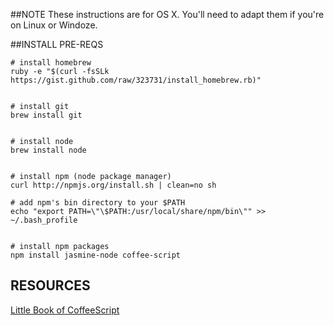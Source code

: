 ##NOTE
These instructions are for OS X. You'll need to adapt them if you're on Linux or Windoze.
 
##INSTALL PRE-REQS
 
    # install homebrew
    ruby -e "$(curl -fsSLk https://gist.github.com/raw/323731/install_homebrew.rb)"
     
     
    # install git
    brew install git
     
     
    # install node
    brew install node
     
     
    # install npm (node package manager)
    curl http://npmjs.org/install.sh | clean=no sh
     
    # add npm's bin directory to your $PATH
    echo "export PATH=\"\$PATH:/usr/local/share/npm/bin\"" >> ~/.bash_profile
     
     
    # install npm packages
    npm install jasmine-node coffee-script

## RESOURCES
[Little Book of CoffeeScript](http://arcturo.github.com/library/coffeescript/)
